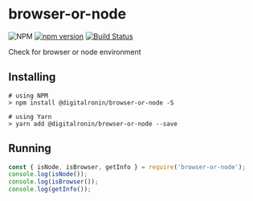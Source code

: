 # browser-or-node
![NPM](https://img.shields.io/npm/l/@digitalronin/browser-or-node)
[![npm version](http://img.shields.io/npm/v/REPO.svg?style=flat)](https://npmjs.org/package/@digitalronin/browser-or-node "View this project on npm")
[![Build Status](https://travis-ci.com/ronniechong/browser-or-node.svg?branch=master)](https://travis-ci.com/ronniechong/browser-or-node)

Check for browser or node environment

## Installing

```
# using NPM
> npm install @digitalronin/browser-or-node -S

# using Yarn
> yarn add @digitalronin/browser-or-node --save
```

## Running

```javascript
const { isNode, isBrowser, getInfo } = require('browser-or-node');
console.log(isNode());
console.log(isBrowser());
console.log(getInfo());
```
